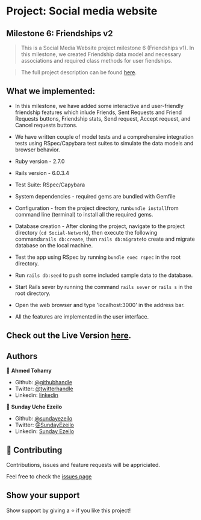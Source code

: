 # Project: Social media website
## Milestone 6: Friendships v2

> This is a Social Media Website project milestone 6 (Friendships v1). In this milestone, we created Friendship data model and necessary associations and required class methods for user fiendships.

> The full project description can be found [here](https://microverse.pathwright.com/library/fast-track-curriculum/69047/path/step/49736080/).


##  What we implemented:

* In this milestone, we have added some interactive and user-friendly friendship features which inlude Friends, Sent Requests and Friend Requests buttons, Friendship stats, Send request, Accept request, and Cancel requests buttons.

* We have written couple of model tests and a comprehensive integration tests using RSpec/Capybara test suites to simulate the data models and browser behavior.


* Ruby version  - 2.7.0

* Rails version - 6.0.3.4

* Test Suite: RSpec/Capybara

* System dependencies - required gems are bundled with Gemfile 

* Configuration - from the project directory, run``` bundle install ```from command line (terminal) to install all the required gems.

* Database creation - After cloning the project, navigate to the project directory (```cd Social-Network```), then execute the following commands``` rails db:create ```, then ``` rails db:migrate ```to create and migrate database on the local machine.

* Test the app using RSpec by running ```bundle exec rspec``` in the root directory.

* Run ```rails db:seed``` to push some included sample data to the database.

* Start Rails sever by running the command ```rails sever``` or ```rails s``` in the root directory.

* Open the web browser and type  'localhost:3000' in the address bar.

* All the features are implemented in the user interface.


## Check out the Live Version [here](https://mysocial-net.herokuapp.com/).


## Authors

👤 **Ahmed Tohamy**

- Github: [@githubhandle](https://github.com/AhmedTohamy01) 
- Twitter: [@twitterhandle](https://twitter.com/AhmedTohamy01) 
- Linkedin: [linkedin](https://www.linkedin.com/in/ATohamy) 

👤 **Sunday Uche Ezeilo**

- Github: [@sundayezeilo](https://github.com/ezeilo-su)
- Twitter: [@SundayEzeilo](https://twitter.com/SundayEzeilo)
- Linkedin: [Sunday Ezeilo](https://www.linkedin.com/in/sunday-ezeilo-a6a67664/)

## 🤝 Contributing

Contributions, issues and feature requests will be appriciated.

Feel free to check the [issues page](https://github.com/AhmedTohamy01/Social-Network/issues)

## Show your support

Show support by giving a ⭐️ if you like this project!